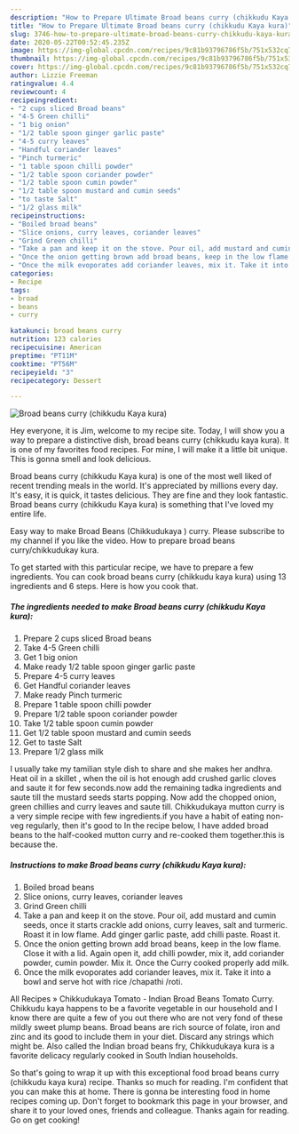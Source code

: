 ```yaml
---
description: "How to Prepare Ultimate Broad beans curry (chikkudu Kaya kura)"
title: "How to Prepare Ultimate Broad beans curry (chikkudu Kaya kura)"
slug: 3746-how-to-prepare-ultimate-broad-beans-curry-chikkudu-kaya-kura
date: 2020-05-22T00:52:45.235Z
image: https://img-global.cpcdn.com/recipes/9c81b93796786f5b/751x532cq70/broad-beans-curry-chikkudu-kaya-kura-recipe-main-photo.jpg
thumbnail: https://img-global.cpcdn.com/recipes/9c81b93796786f5b/751x532cq70/broad-beans-curry-chikkudu-kaya-kura-recipe-main-photo.jpg
cover: https://img-global.cpcdn.com/recipes/9c81b93796786f5b/751x532cq70/broad-beans-curry-chikkudu-kaya-kura-recipe-main-photo.jpg
author: Lizzie Freeman
ratingvalue: 4.4
reviewcount: 4
recipeingredient:
- "2 cups sliced Broad beans"
- "4-5 Green chilli"
- "1 big onion"
- "1/2 table spoon ginger garlic paste"
- "4-5 curry leaves"
- "Handful coriander leaves"
- "Pinch turmeric"
- "1 table spoon chilli powder"
- "1/2 table spoon coriander powder"
- "1/2 table spoon cumin powder"
- "1/2 table spoon mustard and cumin seeds"
- "to taste Salt"
- "1/2 glass milk"
recipeinstructions:
- "Boiled broad beans"
- "Slice onions, curry leaves, coriander leaves"
- "Grind Green chilli"
- "Take a pan and keep it on the stove. Pour oil, add mustard and cumin seeds, once it starts crackle add onions, curry leaves, salt and turmeric. Roast it in low flame. Add ginger garlic paste, add chilli paste. Roast it."
- "Once the onion getting brown add broad beans, keep in the low flame. Close it with a lid. Again open it, add chilli powder, mix it, add coriander powder, cumin powder. Mix it. Once the Curry cooked properly add milk."
- "Once the milk evoporates add coriander leaves, mix it. Take it into a bowl and serve hot with rice /chapathi /roti."
categories:
- Recipe
tags:
- broad
- beans
- curry

katakunci: broad beans curry 
nutrition: 123 calories
recipecuisine: American
preptime: "PT11M"
cooktime: "PT56M"
recipeyield: "3"
recipecategory: Dessert

---
```



![Broad beans curry (chikkudu Kaya kura)](https://img-global.cpcdn.com/recipes/9c81b93796786f5b/751x532cq70/broad-beans-curry-chikkudu-kaya-kura-recipe-main-photo.jpg)

Hey everyone, it is Jim, welcome to my recipe site. Today, I will show you a way to prepare a distinctive dish, broad beans curry (chikkudu kaya kura). It is one of my favorites food recipes. For mine, I will make it a little bit unique. This is gonna smell and look delicious.

Broad beans curry (chikkudu Kaya kura) is one of the most well liked of recent trending meals in the world. It's appreciated by millions every day. It's easy, it is quick, it tastes delicious. They are fine and they look fantastic. Broad beans curry (chikkudu Kaya kura) is something that I've loved my entire life.

Easy way to make Broad Beans (Chikkudukaya ) curry. Please subscribe to my channel if you like the video. How to prepare broad beans curry/chikkudukay kura.


To get started with this particular recipe, we have to prepare a few ingredients. You can cook broad beans curry (chikkudu kaya kura) using 13 ingredients and 6 steps. Here is how you cook that.

<!--inarticleads1-->

##### The ingredients needed to make Broad beans curry (chikkudu Kaya kura):

1. Prepare 2 cups sliced Broad beans
1. Take 4-5 Green chilli
1. Get 1 big onion
1. Make ready 1/2 table spoon ginger garlic paste
1. Prepare 4-5 curry leaves
1. Get Handful coriander leaves
1. Make ready Pinch turmeric
1. Prepare 1 table spoon chilli powder
1. Prepare 1/2 table spoon coriander powder
1. Take 1/2 table spoon cumin powder
1. Get 1/2 table spoon mustard and cumin seeds
1. Get to taste Salt
1. Prepare 1/2 glass milk


I usually take my tamilian style dish to share and she makes her andhra. Heat oil in a skillet , when the oil is hot enough add crushed garlic cloves and saute it for few seconds.now add the remaining tadka ingredients and saute till the mustard seeds starts popping. Now add the chopped onion, green chillies and curry leaves and saute till. Chikkudukaya mutton curry is a very simple recipe with few ingredients.if you have a habit of eating non-veg regularly, then it&#39;s good to In the recipe below, I have added broad beans to the half-cooked mutton curry and re-cooked them together.this is because the. 

<!--inarticleads2-->

##### Instructions to make Broad beans curry (chikkudu Kaya kura):

1. Boiled broad beans
1. Slice onions, curry leaves, coriander leaves
1. Grind Green chilli
1. Take a pan and keep it on the stove. Pour oil, add mustard and cumin seeds, once it starts crackle add onions, curry leaves, salt and turmeric. Roast it in low flame. Add ginger garlic paste, add chilli paste. Roast it.
1. Once the onion getting brown add broad beans, keep in the low flame. Close it with a lid. Again open it, add chilli powder, mix it, add coriander powder, cumin powder. Mix it. Once the Curry cooked properly add milk.
1. Once the milk evoporates add coriander leaves, mix it. Take it into a bowl and serve hot with rice /chapathi /roti.


All Recipes » Chikkudukaya Tomato - Indian Broad Beans Tomato Curry. Chikkudu kaya happens to be a favorite vegetable in our household and I know there are quite a few of you out there who are not very fond of these mildly sweet plump beans. Broad beans are rich source of folate, iron and zinc and its good to include them in your diet. Discard any strings which might be. Also called the Indian broad beans fry, Chikkudukaya kura is a favorite delicacy regularly cooked in South Indian households. 

So that's going to wrap it up with this exceptional food broad beans curry (chikkudu kaya kura) recipe. Thanks so much for reading. I'm confident that you can make this at home. There is gonna be interesting food in home recipes coming up. Don't forget to bookmark this page in your browser, and share it to your loved ones, friends and colleague. Thanks again for reading. Go on get cooking!
